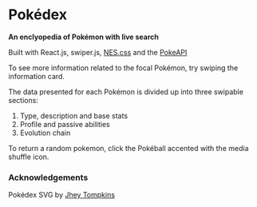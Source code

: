 # Pokédex 
**An enclyopedia of Pokémon with live search**

Built with React.js, swiper.js, [NES.css](https://nostalgic-css.github.io/NES.css/) and the [PokeAPI](https://pokeapi.co/)

To see more information related to the focal Pokémon, try swiping the information card.

The data presented for each Pokémon is divided up into three swipable sections: 

1. Type, description and base stats
1. Profile and passive abilities
1. Evolution chain

To return a random pokemon, click the Pokéball accented with the media shuffle icon.

### Acknowledgements

Pokédex SVG by [Jhey Tompkins](https://jhey.dev/)
